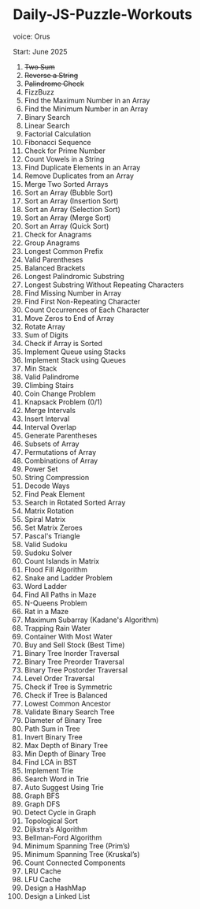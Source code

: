 # Daily-JS-Puzzle-Workouts
voice: Orus

Start: June 2025

1. ~~Two Sum~~
2. ~~Reverse a String~~
3. ~~Palindrome Check~~
4. FizzBuzz
5. Find the Maximum Number in an Array
6. Find the Minimum Number in an Array
7. Binary Search
8. Linear Search
9. Factorial Calculation
10. Fibonacci Sequence
11. Check for Prime Number
12. Count Vowels in a String
13. Find Duplicate Elements in an Array
14. Remove Duplicates from an Array
15. Merge Two Sorted Arrays
16. Sort an Array (Bubble Sort)
17. Sort an Array (Insertion Sort)
18. Sort an Array (Selection Sort)
19. Sort an Array (Merge Sort)
20. Sort an Array (Quick Sort)
21. Check for Anagrams
22. Group Anagrams
23. Longest Common Prefix
24. Valid Parentheses
25. Balanced Brackets
26. Longest Palindromic Substring
27. Longest Substring Without Repeating Characters
28. Find Missing Number in Array
29. Find First Non-Repeating Character
30. Count Occurrences of Each Character
31. Move Zeros to End of Array
32. Rotate Array
33. Sum of Digits
34. Check if Array is Sorted
35. Implement Queue using Stacks
36. Implement Stack using Queues
37. Min Stack
38. Valid Palindrome
39. Climbing Stairs
40. Coin Change Problem
41. Knapsack Problem (0/1)
42. Merge Intervals
43. Insert Interval
44. Interval Overlap
45. Generate Parentheses
46. Subsets of Array
47. Permutations of Array
48. Combinations of Array
49. Power Set
50. String Compression
51. Decode Ways
52. Find Peak Element
53. Search in Rotated Sorted Array
54. Matrix Rotation
55. Spiral Matrix
56. Set Matrix Zeroes
57. Pascal's Triangle
58. Valid Sudoku
59. Sudoku Solver
60. Count Islands in Matrix
61. Flood Fill Algorithm
62. Snake and Ladder Problem
63. Word Ladder
64. Find All Paths in Maze
65. N-Queens Problem
66. Rat in a Maze
67. Maximum Subarray (Kadane's Algorithm)
68. Trapping Rain Water
69. Container With Most Water
70. Buy and Sell Stock (Best Time)
71. Binary Tree Inorder Traversal
72. Binary Tree Preorder Traversal
73. Binary Tree Postorder Traversal
74. Level Order Traversal
75. Check if Tree is Symmetric
76. Check if Tree is Balanced
77. Lowest Common Ancestor
78. Validate Binary Search Tree
79. Diameter of Binary Tree
80. Path Sum in Tree
81. Invert Binary Tree
82. Max Depth of Binary Tree
83. Min Depth of Binary Tree
84. Find LCA in BST
85. Implement Trie
86. Search Word in Trie
87. Auto Suggest Using Trie
88. Graph BFS
89. Graph DFS
90. Detect Cycle in Graph
91. Topological Sort
92. Dijkstra’s Algorithm
93. Bellman-Ford Algorithm
94. Minimum Spanning Tree (Prim’s)
95. Minimum Spanning Tree (Kruskal’s)
96. Count Connected Components
97. LRU Cache
98. LFU Cache
99. Design a HashMap
100. Design a Linked List

